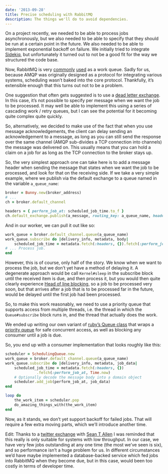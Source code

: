 ```yaml
---
date: '2013-09-28'
title: Precise scheduling with RabbitMQ
description: The things we'll do to avoid dependencies.
---
```

On a project recently, we needed to be able to process jobs
asynchronously, but we also needed to be able to specify that they
should be run at a certain point in the future. We also needed to be
able to implement exponential backoff on failure. We initially tried to
integrate [Sidekiq](http://sidekiq.org/), but unfortunately it turned
out to not be a good fit for the way we structured the code base.

Now, RabbitMQ is very [commonly](http://www.celeryproject.org/)
[used](http://www.rabbitmq.com/tutorials/tutorial-two-python.html) as a
work queue. Sadly for us, because AMQP was originally designed as a
protocol for integrating various systems, scheduling wasn’t baked into
the core protocol. Thankfully, it’s extensible enough that this turns
out not to be a problem.

One suggestion that often gets suggested is to use a [dead letter
exchange](http://yuserinterface.com/dev/2013/01/08/how-to-schedule-delay-messages-with-rabbitmq-using-a-dead-letter-exchange/).
In this case, it’s not possible to specify per message when we want the
job to be processed. It may well be able to implement this using a
series of cascading work / retry queues, but I can see the potential for
it becoming quite complex quite quickly.

So, alternatively, we decided to make use of the fact that when you use
message acknowledgements, the client can delay sending an
acknowledgement to a message, as long as you can still send the response
over the same channel (AMQP sub-divides a TCP connection into channels)
the message was delivered on. This usually means that you can hold a
claim on a job for as long as the TCP connection to the broker stays up.

So, the very simplest approach one can take here is to add a message
header when sending the message that states when we want the job to be
processed, and look for that on the receiving side. If we take a very
simple example, where we publish via the default exchange to a queue
named in the variable `a_queue_name`:

```ruby
broker = Bunny.new(broker_address)
# ...
ch = broker.default_channel

headers = { perform_job_at: scheduled_job_time.to_f }
ch.default_exchange.publish(a_message, routing_key: a_queue_name, headers: headers)
```

And in our worker, we can pull it out like so:

```ruby
work_queue = broker.default_channel.queue(a_queue_name)
work_queue.subscribe do |delivery_info, metadata, body|
    scheduled_job_time = metadata.fetch(:headers, {}).fetch(:perform_job_at, Time.now)
# ... Process job.
end
```

However, this is of course, only half of the story. We know when we want
to process the job, but we don’t yet have a method of delaying it. A
degenerate approach would be call `Kernel#sleep` in the subscribe block
until the received item is due, and then process it, but you would then
quite clearly experience [Head of line
blocking](http://en.wikipedia.org/wiki/Head-of-line_blocking), so a job
to be processed very soon, but that arrives after a job that is to be
processed far in the future, would be delayed until the first job had
been processed.

So, to make this work reasonably, we need to use a priority queue that
supports access from multiple threads, i.e. the thread in which the
`Queue#subscribe` block runs in, and the thread that actually does the
work.

We ended up writing our own variant of [ruby’s Queue
class](https://github.com/ruby/ruby/blob/v1_9_3_429/lib/thread.rb#L140)
that wraps a [priority queue](https://rubygems.org/gems/PriorityQueue)
for safe concurrent access, as well as blocking any consumer until a job
is due.

So, you end up with a consumer implementation that looks roughly like
this:

```ruby
scheduler = SchedulingQueue.new
work_queue = broker.default_channel.queue(a_queue_name)
work_queue.subscribe do |delivery_info, metadata, job_data|
    scheduled_job_time = metadata.fetch(:headers, {})
			  .fetch(:perform_job_at, Time.now)
    # Optionally decode the message body into a domain object
    scheduler.add_job(perform_job_at, job_data)
end

loop do
    the_work_item = scheduler.pop
    do_amazing_things_with(the_work_item)
end
```

Now, as it stands, we don’t yet support backoff for failed jobs. That
will require a few extra moving parts, which we’ll introduce another
time.

Edit: Thanks to a [twitter
exchange](https://twitter.com/crstry/status/384028735626027008) with
[Sean T Allen](https://twitter.com/SeanTAllen) I was reminded that this
really is only suitable for systems with low throughput. In our case, we
have very few jobs outstanding at any one time (the most we’ve seen is
six), and so performance isn’t a huge problem for us. In different
circumstances we’d have maybe implemented a database-backed service
which fed jobs into RabbitMQ when they become due, but in this case,
would been too costly in terms of developer time.
